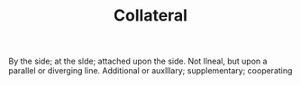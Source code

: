 ---
title: Collateral
letter: C
permalink: "/definitions/bld-collateral.html"
body: By the side; at the slde; attached upon the side. Not llneal, but upon a parallel
  or diverging line. Additional or auxlllary; supplementary; cooperating
published_at: '2018-07-07'
source: Black's Law Dictionary 2nd Ed (1910)
layout: post
---